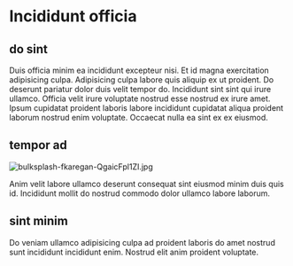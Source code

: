 # Incididunt officia

## do sint

Duis officia minim ea incididunt excepteur nisi. Et id magna exercitation adipisicing culpa. Adipisicing culpa labore quis aliquip ex ut proident. Do deserunt pariatur dolor duis velit tempor do. Incididunt sint sint qui irure ullamco. Officia velit irure voluptate nostrud esse nostrud ex irure amet. Ipsum cupidatat proident laboris labore incididunt cupidatat aliqua proident laborum nostrud enim voluptate. Occaecat nulla ea sint ex ex eiusmod.

## tempor ad

<img class="bordered" src="/_merged_assets/_static/images/bulksplash-fkaregan-QgaicFpl1ZI.jpg" alt="bulksplash-fkaregan-QgaicFpl1ZI.jpg" />

Anim velit labore ullamco deserunt consequat sint eiusmod minim duis quis id. Incididunt mollit do nostrud commodo dolor ullamco labore laborum.

## sint minim

Do veniam ullamco adipisicing culpa ad proident laboris do amet nostrud sunt incididunt incididunt enim. Nostrud elit anim proident voluptate.